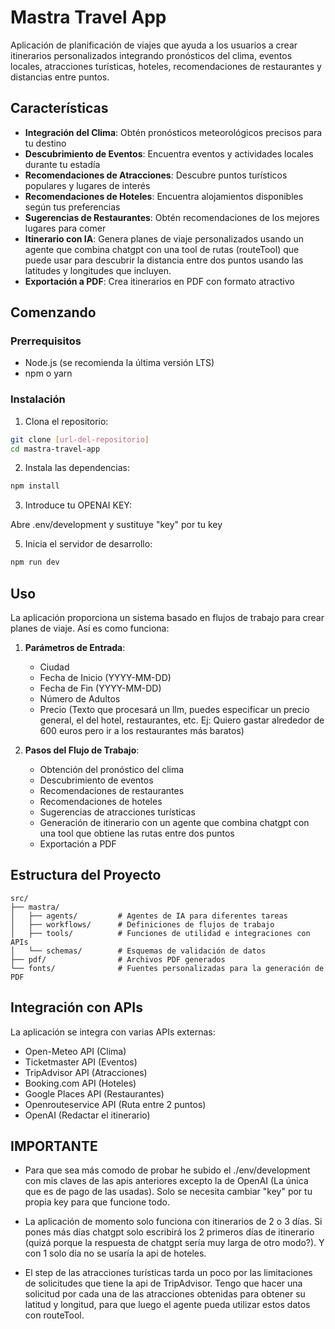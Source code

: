 # Mastra Travel App

Aplicación de planificación de viajes que ayuda a los usuarios a crear itinerarios personalizados integrando pronósticos del clima, eventos locales, atracciones turísticas, hoteles, recomendaciones de restaurantes y distancias entre puntos.

## Características

- **Integración del Clima**: Obtén pronósticos meteorológicos precisos para tu destino
- **Descubrimiento de Eventos**: Encuentra eventos y actividades locales durante tu estadía
- **Recomendaciones de Atracciones**: Descubre puntos turísticos populares y lugares de interés
- **Recomendaciones de Hoteles**: Encuentra alojamientos disponibles según tus preferencias
- **Sugerencias de Restaurantes**: Obtén recomendaciones de los mejores lugares para comer
- **Itinerario con IA**: Genera planes de viaje personalizados usando un agente que combina chatgpt con una tool de rutas (routeTool) que puede usar para descubrir la distancia entre dos puntos usando las latitudes y longitudes que incluyen.
- **Exportación a PDF**: Crea itinerarios en PDF con formato atractivo


## Comenzando

### Prerrequisitos

- Node.js (se recomienda la última versión LTS)
- npm o yarn

### Instalación

1. Clona el repositorio:

```bash
git clone [url-del-repositorio]
cd mastra-travel-app
```

2. Instala las dependencias:

```bash
npm install
```

3. Introduce tu OPENAI KEY:
   
Abre .env/development y sustituye "key" por tu key   

5. Inicia el servidor de desarrollo:

```bash
npm run dev
```

## Uso

La aplicación proporciona un sistema basado en flujos de trabajo para crear planes de viaje. Así es como funciona:

1. **Parámetros de Entrada**:
    - Ciudad
    - Fecha de Inicio (YYYY-MM-DD)
    - Fecha de Fin (YYYY-MM-DD)
    - Número de Adultos
    - Precio (Texto que procesará un llm, puedes especificar un precio general, el del hotel, restaurantes, etc. Ej: Quiero gastar alrededor de 600 euros pero ir a los restaurantes más baratos)

2. **Pasos del Flujo de Trabajo**:
    - Obtención del pronóstico del clima
    - Descubrimiento de eventos
    - Recomendaciones de restaurantes
    - Recomendaciones de hoteles
    - Sugerencias de atracciones turísticas
    - Generación de itinerario con un agente que combina chatgpt con una tool que obtiene las rutas entre dos puntos
    - Exportación a PDF

## Estructura del Proyecto

```
src/
├── mastra/
│   ├── agents/         # Agentes de IA para diferentes tareas
│   ├── workflows/      # Definiciones de flujos de trabajo
│   ├── tools/          # Funciones de utilidad e integraciones con APIs
│   └── schemas/        # Esquemas de validación de datos
├── pdf/                # Archivos PDF generados
└── fonts/              # Fuentes personalizadas para la generación de PDF
```

## Integración con APIs

La aplicación se integra con varias APIs externas:
- Open-Meteo API (Clima)
- Ticketmaster API (Eventos)
- TripAdvisor API (Atracciones)
- Booking.com API (Hoteles)
- Google Places API (Restaurantes)
- Openrouteservice API (Ruta entre 2 puntos)
- OpenAI (Redactar el itinerario)


## IMPORTANTE

- Para que sea más comodo de probar he subido el ./env/development con mis claves de las apis anteriores excepto la de OpenAI (La única que es de pago de las usadas).
Solo se necesita cambiar "key" por tu propia key para que funcione todo.

- La aplicación de momento solo funciona con itinerarios de 2 o 3 días. Si pones más días chatgpt solo escribirá los 2 primeros días de itinerario (quizá porque la respuesta de chatgpt sería muy larga de otro modo?). Y con 1 solo día no se usaría la api de hoteles.
- El step de las atracciones turísticas tarda un poco por las limitaciones de solicitudes que tiene la api de TripAdvisor.
Tengo que hacer una solicitud por cada una de las atracciones obtenidas para obtener su latitud y longitud, para que luego el agente pueda utilizar estos datos con routeTool.






